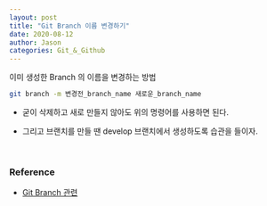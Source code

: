 ```yaml
---
layout: post
title: "Git Branch 이름 변경하기"
date: 2020-08-12
author: Jason
categories: Git_&_Github
---
```


이미 생성한 Branch 의 이름을 변경하는 방법

```bash
git branch -m 변경전_branch_name 새로운_branch_name
```

- 굳이 삭제하고 새로 만들지 않아도 위의 명령어를 사용하면 된다.

- 그리고 브랜치를 만들 땐 develop 브랜치에서 생성하도록 습관을 들이자.

<br>

### Reference

- [Git Branch 관련](https://thdev.tech/git/2016/12/19/Git-Branch-Name-Change/)

